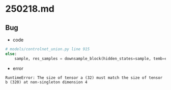 # 250218.md
## Bug
- code 
```python
# models/controlnet_union.py line 915
else:
    sample, res_samples = downsample_block(hidden_states=sample, temb=emb) # BUG
```
- error
```
RuntimeError: The size of tensor a (32) must match the size of tensor b (320) at non-singleton dimension 4
```
